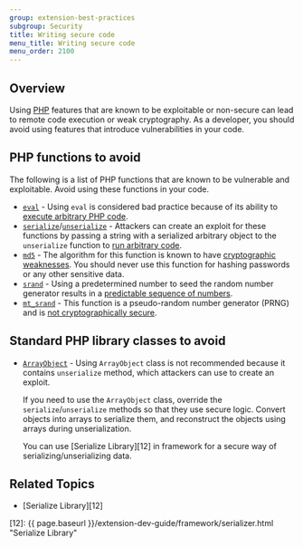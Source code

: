 ```yaml
---
group: extension-best-practices
subgroup: Security
title: Writing secure code
menu_title: Writing secure code
menu_order: 2100
---
```


## Overview

Using [PHP](https://glossary.magento.com/php) features that are known to be exploitable or non-secure can lead to remote code execution or weak cryptography.
As a developer, you should avoid using features that introduce vulnerabilities in your code.

## PHP functions to avoid

The following is a list of PHP functions that are known to be vulnerable and exploitable.
Avoid using these functions in your code.

*  [`eval`][0] - Using `eval` is considered bad practice because of its ability to [execute arbitrary PHP code][1].
*  [`serialize`][2]/[`unserialize`][3] - Attackers can create an exploit for these functions by passing a string with a serialized arbitrary object to the `unserialize` function to [run arbitrary code][4].
*  [`md5`][5] - The algorithm for this function is known to have [cryptographic weaknesses][6].
   You should never use this function for hashing passwords or any other sensitive data.
*  [`srand`][7] - Using a predetermined number to seed the random number generator results in a [predictable sequence of numbers][8].
*  [`mt_srand`][9] - This function is a pseudo-random number generator (PRNG) and is [not cryptographically secure][10].

## Standard PHP library classes to avoid

*  [`ArrayObject`](http://php.net/manual/en/class.arrayobject.php) - Using `ArrayObject` class is not recommended because it contains `unserialize` method, which attackers can use to create an exploit.

   If you need to use the `ArrayObject` class, override the `serialize`/`unserialize` methods so that they use secure logic.
   Convert objects into arrays to serialize them, and reconstruct the objects using arrays during unserialization.

   You can use [Serialize Library][12] in framework for a secure way of serializing/unserializing data.

## Related Topics

*  [Serialize Library][12]

[0]:http://php.net/manual/en/function.eval.php
[1]:https://www.owasp.org/index.php/PHP_Security_Cheat_Sheet#Code_Injection
[2]:http://php.net/manual/en/function.serialize.php
[3]:http://php.net/manual/en/function.unserialize.php
[4]:https://www.owasp.org/index.php/PHP_Object_Injection
[5]:http://php.net/manual/en/function.md5.php
[6]:https://www.owasp.org/index.php/Guide_to_Cryptography#Hashes
[7]:http://php.net/manual/en/function.srand.php
[8]:http://programmers.stackexchange.com/questions/76229/predicting-the-output-of-phps-rand
[9]:http://php.net/manual/en/function.mt-rand.php
[10]:http://phpsecurity.readthedocs.io/en/latest/Insufficient-Entropy-For-Random-Values.html
[11]:http://php.net/manual/en/class.arrayobject.php
[12]: {{ page.baseurl }}/extension-dev-guide/framework/serializer.html "Serialize Library"
